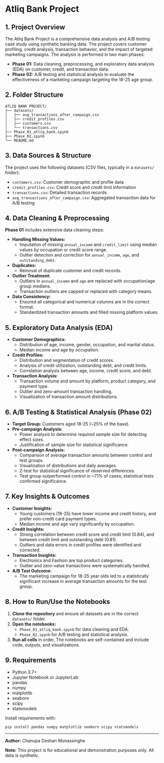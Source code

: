 # Atliq Bank Project

## 1. Project Overview
The Atliq Bank Project is a comprehensive data analysis and A/B testing case study using synthetic banking data. The project covers customer profiling, credit analysis, transaction behavior, and the impact of targeted marketing campaigns. The analysis is performed in two main phases:
- **Phase 01:** Data cleaning, preprocessing, and exploratory data analysis (EDA) on customer, credit, and transaction data.
- **Phase 02:** A/B testing and statistical analysis to evaluate the effectiveness of a marketing campaign targeting the 18-25 age group.

## 2. Folder Structure
```
ATLIQ BANK PROJECT/
├── datasets/
│   ├── avg_transactions_after_campaign.csv
│   ├── credit_profiles.csv
│   ├── customers.csv
│   └── transactions.csv
├── Phase_01_atliq_bank.ipynb
├── Phase_02.ipynb
└── README.md
```

## 3. Data Sources & Structure
The project uses the following datasets (CSV files, typically in a `datasets/` folder):
- `customers.csv`: Customer demographic and profile data
- `credit_profiles.csv`: Credit score and credit limit information
- `transactions.csv`: Detailed transaction records
- `avg_transactions_after_campaign.csv`: Aggregated transaction data for A/B testing

## 4. Data Cleaning & Preprocessing
**Phase 01** includes extensive data cleaning steps:
- **Handling Missing Values:**
  - Imputation of missing `annual_income` and `credit_limit` using median values by occupation or credit score range.
  - Outlier detection and correction for `annual_income`, `age`, and `outstanding_debt`.
- **Duplicates:**
  - Removal of duplicate customer and credit records.
- **Outlier Treatment:**
  - Outliers in `annual_income` and `age` are replaced with occupation/age group medians.
  - Transaction outliers are capped or replaced with category means.
- **Data Consistency:**
  - Ensured all categorical and numerical columns are in the correct format.
  - Standardized transaction amounts and filled missing platform values.

## 5. Exploratory Data Analysis (EDA)
- **Customer Demographics:**
  - Distribution of age, income, gender, occupation, and marital status.
  - Median income and age by occupation.
- **Credit Profiles:**
  - Distribution and segmentation of credit scores.
  - Analysis of credit utilization, outstanding debt, and credit limits.
  - Correlation analysis between age, income, credit score, and debt.
- **Transaction Analysis:**
  - Transaction volume and amount by platform, product category, and payment type.
  - Outlier and zero-amount transaction handling.
  - Visualization of transaction amount distributions.

## 6. A/B Testing & Statistical Analysis (Phase 02)
- **Target Group:** Customers aged 18-25 (~25% of the base).
- **Pre-campaign Analysis:**
  - Power analysis to determine required sample size for detecting effect sizes.
  - Justification of sample size for statistical significance.
- **Post-campaign Analysis:**
  - Comparison of average transaction amounts between control and test groups.
  - Visualization of distributions and daily averages.
  - Z-test for statistical significance of observed differences.
  - Test group outperformed control in ~71% of cases; statistical tests confirmed significance.

## 7. Key Insights & Outcomes
- **Customer Insights:**
  - Young customers (18-25) have lower income and credit history, and prefer non-credit card payment types.
  - Median income and age vary significantly by occupation.
- **Credit Insights:**
  - Strong correlation between credit score and credit limit (0.84), and between credit limit and outstanding debt (0.81).
  - Outliers and data errors in credit profiles were identified and corrected.
- **Transaction Insights:**
  - Electronics and Fashion are top product categories.
  - Outlier and zero-value transactions were systematically handled.
- **A/B Test Outcome:**
  - The marketing campaign for 18-25 year olds led to a statistically significant increase in average transaction amounts for the test group.

## 8. How to Run/Use the Notebooks
1. **Clone the repository** and ensure all datasets are in the correct `datasets/` folder.
2. **Open the notebooks:**
   - `Phase_01_atliq_bank.ipynb` for data cleaning and EDA.
   - `Phase_02.ipynb` for A/B testing and statistical analysis.
3. **Run all cells** in order. The notebooks are self-contained and include code, outputs, and visualizations.

## 9. Requirements
- Python 3.7+
- Jupyter Notebook or JupyterLab
- pandas
- numpy
- matplotlib
- seaborn
- scipy
- statsmodels

Install requirements with:
```bash
pip install pandas numpy matplotlib seaborn scipy statsmodels
```

---
**Author:** Chanupa Deshan Munassinghe

**Note:** This project is for educational and demonstration purposes only. All data is synthetic.
